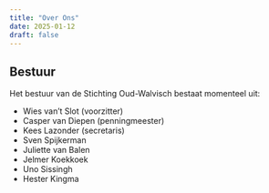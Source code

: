 ```yaml
---
title: "Over Ons"
date: 2025-01-12
draft: false
---
```


## Bestuur

Het bestuur van de Stichting Oud-Walvisch bestaat momenteel uit:

- Wies van’t Slot (voorzitter)
- Casper van Diepen (penningmeester)
- Kees Lazonder (secretaris)
- Sven Spijkerman
- Juliette van Balen
- Jelmer Koekkoek
- Uno Sissingh
- Hester Kingma


